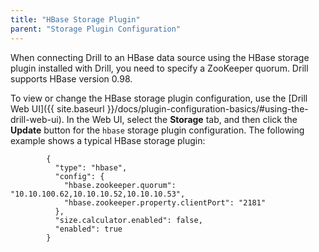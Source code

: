 ```yaml
---
title: "HBase Storage Plugin"
parent: "Storage Plugin Configuration"
---
```

When connecting Drill to an HBase data source using the HBase storage plugin installed with Drill, you need to specify a ZooKeeper quorum. Drill supports HBase version 0.98.

To view or change the HBase storage plugin configuration, use the [Drill Web UI]({{ site.baseurl }}/docs/plugin-configuration-basics/#using-the-drill-web-ui). In the Web UI, select the **Storage** tab, and then click the **Update** button for the `hbase` storage plugin configuration. The following example shows a typical HBase storage plugin:

            {
              "type": "hbase",
              "config": {
                "hbase.zookeeper.quorum": "10.10.100.62,10.10.10.52,10.10.10.53",
                "hbase.zookeeper.property.clientPort": "2181"
              },
              "size.calculator.enabled": false,
              "enabled": true
            }

